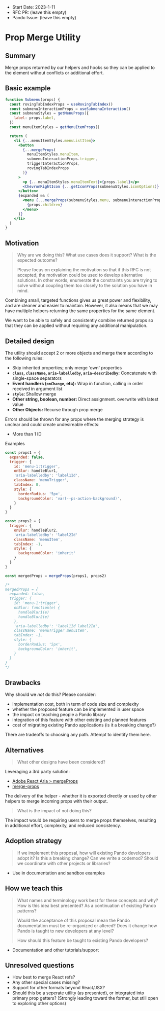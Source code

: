- Start Date: 2023-1-11
- RFC PR: (leave this empty)
- Pando Issue: (leave this empty)

# Prop Merge Utility

## Summary

Merge props returned by our helpers and hooks so they can be applied to the element without conflicts or additional effort.

## Basic example

```jsx
function Submenu(props) {
  const rovingTabIndexProps = useRovingTabIndex()
  const submenuInteractionProps = useSubmenuInteraction()
  const submenuStyles = getMenuProps({
    label: props.label,
  })
  const menuItemStyles = getMenuItemProps()

  return (
    <li {...menuItemStyles.menuListItem}>
      <button
        {...mergeProps(
          menuItemStyles.menuItem,
          submenuInteractionProps.trigger,
          triggerInteractionProps,
          rovingTabIndexProps
        )}
      >
        <p {...menuItemStyles.menuItemText}>{props.label}</p>
        <ChevronRightIcon {...getIconProps(submenuStyles.iconOptions)} />
      </button>
      {expanded && (
        <menu {...mergeProps(submenuStyles.menu, submenuInteractionProps.menu)}>
          {props.children}
        </menu>
      )}
    </li>
  )
}
```

## Motivation

> Why are we doing this? What use cases does it support? What is the expected
> outcome?
>
> Please focus on explaining the motivation so that if this RFC is not accepted,
> the motivation could be used to develop alternative solutions. In other words,
> enumerate the constraints you are trying to solve without coupling them too
> closely to the solution you have in mind.

Combining small, targeted functions gives us great power and flexibility, and are cleaner and easier to maintain.  However, it also means that we may have multiple helpers returning the same properties for the same element.

We want to be able to safely and consistently combine returned props so that they can be applied without requiring any additional manipulation.

## Detailed design

The utility should accept 2 or more objects and merge them according to the following rules:

- Skip inherited properties; only merge 'own' properties
- **`class`, `className`, `aria-labelledby`, `aria-describedby`:** Concatenate with single-space separators
- **Event handlers (`onChange`, etc):** Wrap in function, calling in order received in argument list
- **`style`:** Shallow merge
- **Other string, boolean, number:** Direct assignment. overwrite with latest value
- **Other Objects:** Recurse through prop merge

Errors should be thrown for any props where the merging strategy is unclear and could create undesireable effects:

- More than 1 ID

Examples

```javascript
const props1 = {
  expanded: false,
  trigger: {
    id: 'menu-1:trigger',
    onBlur: handleBlur1,
    'aria-labelledby': 'label1Id',
    className: 'menuTrigger',
    tabIndex: 0,
    style: {
      borderRadius: '5px',
      backgroundColor: 'var(--ps-action-background)',
    }
  }
}

const props2 = {
  trigger: {
    onBlur: handleBlur2,
    'aria-labelledby': 'label2Id'
    className: 'menuItem',
    tabIndex: -1,
    style: {
      backgroundColor: 'inherit'
    }
  }
}

const mergedProps = mergeProps(props1, props2)

/*
mergedProps = {
  expanded: false,
  trigger: {
    id: 'menu-1:trigger',
    onBlur: function(e) {
      handleBlur1(e)
      handleBlur2(e)
    },
    'aria-labelledby': 'label1Id label2Id',
    className: 'menuTrigger menuItem',
    tabIndex: -1,
    style: {
      borderRadius: '5px',
      backgroundColor: 'inherit',
    }
  }
}
*/
```

## Drawbacks

Why should we *not* do this? Please consider:

- implementation cost, both in term of code size and complexity
- whether the proposed feature can be implemented in user space
- the impact on teaching people a Pando library
- integration of this feature with other existing and planned features
- cost of migrating existing Pando applications (is it a breaking change?)

There are tradeoffs to choosing any path. Attempt to identify them here.

## Alternatives

> What other designs have been considered?

Leveraging a 3rd party solution:

- [Adobe React Aria > mergeProps](https://react-spectrum.adobe.com/react-aria/mergeProps.html)
- [merge-props](https://github.com/andrewbranch/merge-props)

The delivery of the helper - whether it is exported directly or used by other helpers to merge incoming props with their output.

> What is the impact of not doing this?

The impact would be requiring users to merge props themselves, resulting in additional effort, complexity, and reduced consistency.

## Adoption strategy

> If we implement this proposal, how will existing Pando developers adopt it? Is
> this a breaking change? Can we write a codemod? Should we coordinate with
> other projects or libraries?

- Use in documentation and sandbox examples

## How we teach this

> What names and terminology work best for these concepts and why? How is this
> idea best presented? As a continuation of existing Pando patterns?
>
> Would the acceptance of this proposal mean the Pando documentation must be
> re-organized or altered? Does it change how Pando is taught to new developers
> at any level?
>
> How should this feature be taught to existing Pando developers?

- Documentation and other tutorials/support

## Unresolved questions

- How best to merge React refs?
- Any other special cases missing?
- Support for other formats beyond React/JSX?
- Should this be a seperate utility (as presented), or integrated into primary prop getters? (Strongly leading toward the former, but still open to exploring other options)
